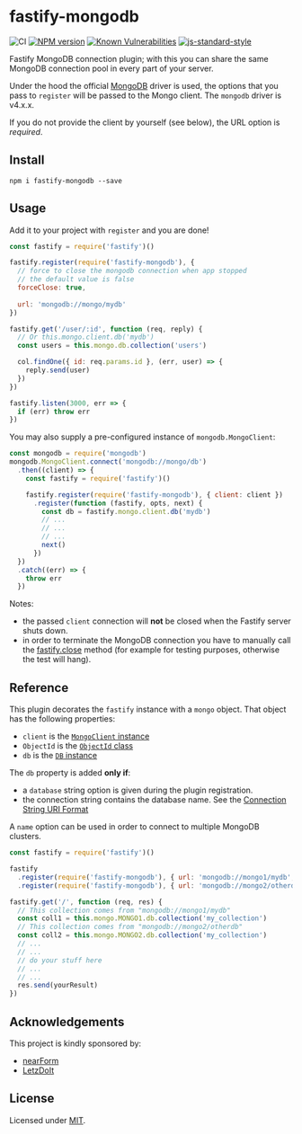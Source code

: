 # fastify-mongodb

![CI](https://github.com/fastify/fastify-mongodb/workflows/CI/badge.svg)
[![NPM version](https://img.shields.io/npm/v/fastify-mongodb.svg?style=flat)](https://www.npmjs.com/package/fastify-mongodb)
[![Known Vulnerabilities](https://snyk.io/test/github/fastify/fastify-mongodb/badge.svg)](https://snyk.io/test/github/fastify/fastify-mongodb)
[![js-standard-style](https://img.shields.io/badge/code%20style-standard-brightgreen.svg?style=flat)](https://standardjs.com/)

Fastify MongoDB connection plugin; with this you can share the same MongoDB connection pool in every part of your server.

Under the hood the official [MongoDB](https://github.com/mongodb/node-mongodb-native) driver is used,
the options that you pass to `register` will be passed to the Mongo client.
The `mongodb` driver is v4.x.x.

If you do not provide the client by yourself (see below), the URL option is *required*.

## Install

```
npm i fastify-mongodb --save
```

## Usage
Add it to your project with `register` and you are done!  

```js
const fastify = require('fastify')()

fastify.register(require('fastify-mongodb'), {
  // force to close the mongodb connection when app stopped
  // the default value is false
  forceClose: true,
  
  url: 'mongodb://mongo/mydb'
})

fastify.get('/user/:id', function (req, reply) {
  // Or this.mongo.client.db('mydb')
  const users = this.mongo.db.collection('users')

  col.findOne({ id: req.params.id }, (err, user) => {
    reply.send(user)
  })
})

fastify.listen(3000, err => {
  if (err) throw err
})
```

You may also supply a pre-configured instance of `mongodb.MongoClient`:

```js
const mongodb = require('mongodb')
mongodb.MongoClient.connect('mongodb://mongo/db')
  .then((client) => {
    const fastify = require('fastify')()

    fastify.register(require('fastify-mongodb'), { client: client })
      .register(function (fastify, opts, next) {
        const db = fastify.mongo.client.db('mydb')
        // ...
        // ...
        // ...
        next()
      })
  })
  .catch((err) => {
    throw err
  })
```

Notes: 
* the passed `client` connection will **not** be closed when the Fastify server
shuts down.
* in order to terminate the MongoDB connection you have to manually call the [fastify.close](https://www.fastify.io/docs/latest/Server/#close) method (for example for testing purposes, otherwise the test will hang).

## Reference

This plugin decorates the `fastify` instance with a `mongo` object. That object has the
following properties:

- `client` is the [`MongoClient` instance](http://mongodb.github.io/node-mongodb-native/3.3/api/MongoClient.html)
- `ObjectId` is the [`ObjectId` class](http://mongodb.github.io/node-mongodb-native/3.3/api/ObjectID.html)
- `db` is the [`DB` instance](http://mongodb.github.io/node-mongodb-native/3.3/api/Db.html)

The `db` property is added **only if**:
- a `database` string option is given during the plugin registration.
- the connection string contains the database name. See the [Connection String URI Format](https://docs.mongodb.com/manual/reference/connection-string/#connection-string-uri-format)

A `name` option can be used in order to connect to multiple MongoDB clusters.

```js
const fastify = require('fastify')()

fastify
  .register(require('fastify-mongodb'), { url: 'mongodb://mongo1/mydb', name: 'MONGO1' })
  .register(require('fastify-mongodb'), { url: 'mongodb://mongo2/otherdb', name: 'MONGO2' })

fastify.get('/', function (req, res) {
  // This collection comes from "mongodb://mongo1/mydb"
  const coll1 = this.mongo.MONGO1.db.collection('my_collection')
  // This collection comes from "mongodb://mongo2/otherdb"
  const coll2 = this.mongo.MONGO2.db.collection('my_collection')
  // ...
  // ...
  // do your stuff here
  // ...
  // ...
  res.send(yourResult)
})
```

## Acknowledgements

This project is kindly sponsored by:
- [nearForm](https://nearform.com)
- [LetzDoIt](https://www.letzdoitapp.com/)

## License

Licensed under [MIT](./LICENSE).
